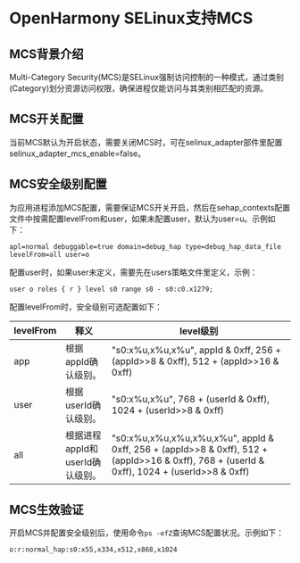 # OpenHarmony SELinux支持MCS

## MCS背景介绍

Multi-Category Security(MCS)是SELinux强制访问控制的一种模式，通过类别(Category)划分资源访问权限，确保进程仅能访问与其类别相匹配的资源。

## MCS开关配置
当前MCS默认为开启状态，需要关闭MCS时，可在selinux_adapter部件里配置selinux_adapter_mcs_enable=false。

## MCS安全级别配置

  为应用进程添加MCS配置，需要保证MCS开关开启，然后在sehap_contexts配置文件中按需配置levelFrom和user，如果未配置user，默认为user=u。示例如下：
  ```text
  apl=normal debuggable=true domain=debug_hap type=debug_hap_data_file levelFrom=all user=o
  ```

  配置user时，如果user未定义，需要先在users策略文件里定义，示例：
  ```text
  user o roles { r } level s0 range s0 - s0:c0.x1279;
  ```

  配置levelFrom时，安全级别可选配置如下：

 | levelFrom | 释义 | level级别 |
 | -------- | ---- | ------------- |
 | app | 根据appId确认级别。 | "s0:x%u,x%u,x%u", appId & 0xff, 256 + (appId>>8 & 0xff), 512 + (appId>>16 & 0xff)|
 | user | 根据userId确认级别。 | "s0:x%u,x%u", 768 + (userId & 0xff), 1024 + (userId>>8 & 0xff) |
 | all | 根据进程appId和userId确认级别。 | "s0:x%u,x%u,x%u,x%u,x%u", appId & 0xff, 256 + (appId>>8 & 0xff), 512 + (appId>>16 & 0xff), 768 + (userId & 0xff), 1024 + (userId>>8 & 0xff) |

## MCS生效验证

开启MCS并配置安全级别后，使用命令`ps -efZ`查询MCS配置状况。示例如下：
```text
o:r:normal_hap:s0:x55,x334,x512,x868,x1024
```